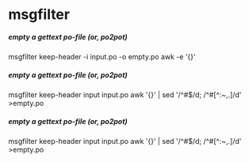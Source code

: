 # msgfilter

##### empty a gettext po-file (or, po2pot)

   msgfilter  keep-header  -i input.po  -o empty.po  awk -e '{}'

##### empty a gettext po-file (or, po2pot)

   msgfilter  keep-header input input.po awk '{}' | sed '/^#$/d; /^#[^\:\~,\.]/d' >empty.po

##### empty a gettext po-file (or, po2pot)

   msgfilter  keep-header input input.po awk '{}' | sed '/^#$/d; /^#[^\:\~,\.]/d' >empty.po
